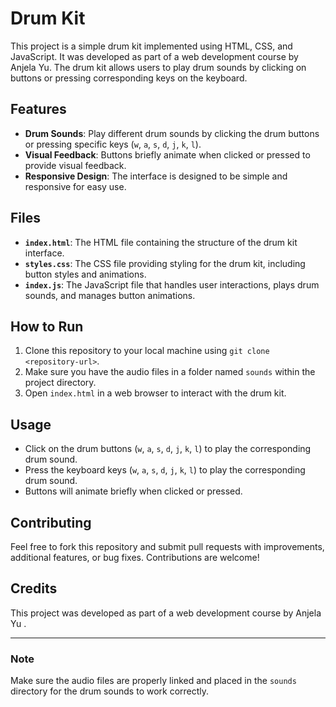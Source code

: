 # Drum Kit
This project is a simple drum kit implemented using HTML, CSS, and JavaScript. It was developed as part of a web development course by Anjela Yu. The drum kit allows users to play drum sounds by clicking on buttons or pressing corresponding keys on the keyboard.

## Features

- **Drum Sounds**: Play different drum sounds by clicking the drum buttons or pressing specific keys (`w`, `a`, `s`, `d`, `j`, `k`, `l`).
- **Visual Feedback**: Buttons briefly animate when clicked or pressed to provide visual feedback.
- **Responsive Design**: The interface is designed to be simple and responsive for easy use.

## Files

- **`index.html`**: The HTML file containing the structure of the drum kit interface.
- **`styles.css`**: The CSS file providing styling for the drum kit, including button styles and animations.
- **`index.js`**: The JavaScript file that handles user interactions, plays drum sounds, and manages button animations.

## How to Run

1. Clone this repository to your local machine using `git clone <repository-url>`.
2. Make sure you have the audio files in a folder named `sounds` within the project directory.
3. Open `index.html` in a web browser to interact with the drum kit.

## Usage

- Click on the drum buttons (`w`, `a`, `s`, `d`, `j`, `k`, `l`) to play the corresponding drum sound.
- Press the keyboard keys (`w`, `a`, `s`, `d`, `j`, `k`, `l`) to play the corresponding drum sound.
- Buttons will animate briefly when clicked or pressed.

## Contributing

Feel free to fork this repository and submit pull requests with improvements, additional features, or bug fixes. Contributions are welcome!

## Credits

This project was developed as part of a web development course by Anjela Yu .

---

### Note

Make sure the audio files are properly linked and placed in the `sounds` directory for the drum sounds to work correctly.
